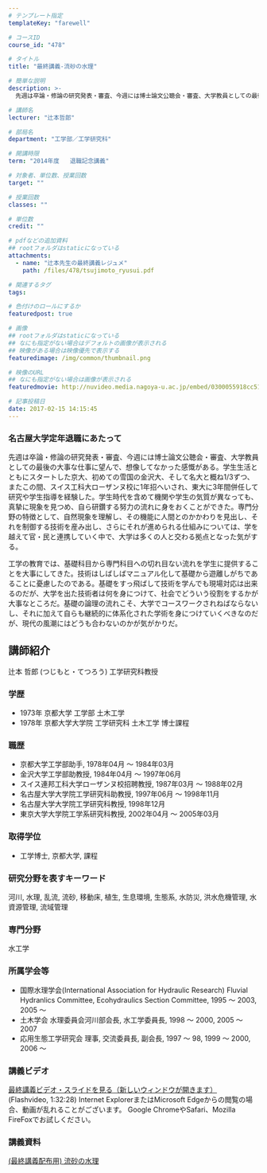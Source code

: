 ```yaml
---
# テンプレート指定
templateKey: "farewell"

# コースID
course_id: "478"

# タイトル
title: "最終講義-流砂の水理"

# 簡単な説明
description: >-
  先週は卒論・修論の研究発表・審査、今週には博士論文公聴会・審査、大学教員としての最後の大事な仕事に望んで、想像してなかった感慨がある。学生生活とともにスタートした京大、初めての雪国の金沢大、そして...

# 講師名
lecturer: "辻本哲郎"

# 部局名
department: "工学部／工学研究科"

# 開講時限
term: "2014年度	退職記念講義"

# 対象者、単位数、授業回数
target: ""

# 授業回数
classes: ""

# 単位数
credit: ""

# pdfなどの追加資料
## rootフォルダはstaticになっている
attachments: 
  - name: "辻本先生の最終講義レジュメ" 
    path: /files/478/tsujimoto_ryusui.pdf

# 関連するタグ
tags:

# 色付けのロールにするか
featuredpost: true

# 画像
## rootフォルダはstaticになっている
## なにも指定がない場合はデフォルトの画像が表示される
## 映像がある場合は映像優先で表示する
featuredimage: /img/common/thumbnail.png

# 映像のURL
## なにも指定がない場合は画像が表示される
featuredmovie: http://nuvideo.media.nagoya-u.ac.jp/embed/0300055918cc51413b44e0cb9079a82c73cbfdab

# 記事投稿日
date: 2017-02-15 14:15:45
---
```


### 名古屋大学定年退職にあたって

先週は卒論・修論の研究発表・審査、今週には博士論文公聴会・審査、大学教員としての最後の大事な仕事に望んで、想像してなかった感慨がある。学生生活とともにスタートした京大、初めての雪国の金沢大、そして名大と概ね1/3ずつ、またこの間、スイス工科大ローザンヌ校に1年招へいされ、東大に3年間併任して研究や学生指導を経験した。学生時代を含めて機関や学生の気質が異なっても、真摯に現象を見つめ、自ら研鑽する努力の流れに身をおくことができた。専門分野の特徴として、自然現象を理解し、その機能に人間とのかかわりを見出し、それを制御する技術を産み出し、さらにそれが進められる仕組みについては、学を越えて官・民と連携していく中で、大学は多くの人と交わる拠点となった気がする。

工学の教育では、基礎科目から専門科目への切れ目ない流れを学生に提供することを大事にしてきた。技術はしばしばマニュアル化して基礎から遊離しがちであることに憂慮したのである。基礎をすっ飛ばして技術を学んでも現場対応は出来るのだが、大学を出た技術者は何を身につけて、社会でどういう役割をするかが大事なところだ。基礎の論理の流れこそ、大学でコースワークされねばならないし、それに加えて自らも継続的に体系化された学術を身につけていくべきなのだが、現代の風潮にはどうも合わないのかが気がかりだ。

## 講師紹介

辻本 哲郎 (つじもと・てつろう) 工学研究科教授

### 学歴

* 1973年 京都大学 工学部 土木工学
* 1978年 京都大学大学院 工学研究科 土木工学 博士課程

### 職歴

* 京都大学工学部助手, 1978年04月 ～ 1984年03月
* 金沢大学工学部助教授, 1984年04月 ～ 1997年06月
* スイス連邦工科大学ローザンヌ校招聘教授, 1987年03月 ～ 1988年02月
* 名古屋大学大学院工学研究科助教授, 1997年06月 ～ 1998年11月
* 名古屋大学大学院工学研究科教授, 1998年12月
* 東京大学大学院工学系研究科教授, 2002年04月 ～ 2005年03月

### 取得学位

* 工学博士, 京都大学, 課程

### 研究分野を表すキーワード

河川, 水理, 乱流, 流砂, 移動床, 植生, 生息環境, 生態系, 水防災, 洪水危機管理, 水資源管理, 流域管理

### 専門分野

水工学

### 所属学会等

* 国際水理学会(International Association for Hydraulic Research) Fluvial Hydranlics Committee, Ecohydraulics Section Committee, 1995 〜 2003, 2005 〜
* 土木学会 水理委員会河川部会長, 水工学委員長, 1998 〜 2000, 2005 〜 2007
* 応用生態工学研究会 理事, 交流委員長, 副会長, 1997 〜 98, 1999 〜 2000, 2006 〜

### 講義ビデオ

<a href="http://nuvideo.media.nagoya-u.ac.jp/embed/c928895360e53d6180183af658d73b31440f4349" target="blank">最終講義ビデオ・スライドを見る（新しいウィンドウが開きます）</a> (Flashvideo, 1:32:28)
Internet ExplorerまたはMicrosoft Edgeからの閲覧の場合、動画が乱れることがございます。
Google ChromeやSafari、Mozilla FireFoxでお試しください。

### 講義資料

[(最終講義配布用) 流砂の水理](/files/478/tsujimoto_ryusui.pdf) 
